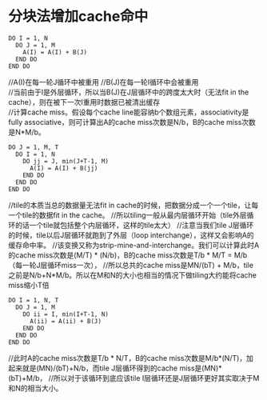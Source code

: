# 分块法增加cache命中 #  

    DO I = 1, N
      DO J = 1, M
        A(I) = A(I) + B(J)  
      END DO
    END DO  


//A(I)在每一轮J循环中被重用
//B(J)在每一轮I循环中会被重用  
//当前由于I是外层循环，所以当B(J)在J层循环中的跨度太大时（无法fit in the cache），则在被下一次I重用时数据已被清出缓存  
//计算cache miss。假设每个cache line能容纳b个数组元素，associativity是fully associative，则可计算出A的cache miss次数是N/b，B的cache miss次数是N*M/b。  


    DO J = 1, M, T
      DO I = 1, N
        DO jj = J, min(J+T-1, M)
          A(I) = A(I) + B(jj)
        END DO
      END DO
    END DO

//tile的本质当总的数据量无法fit in cache的时候，把数据分成一个一个tile，让每一个tile的数据fit in the cache。
//所以tiling一般从最内层循环开始（tile外层循环的话一个tile就包括整个内层循环，这样的tile太大）
//注意当我们tile J层循环的时候，tile以后J层循环就跑到了外层（loop interchange），这样又会影响A的缓存命中率。
//该变换又称为strip-mine-and-interchange。我们可以计算此时A的cache miss次数是(M/T) * (N/b)，B的cache miss次数是T/b * M/T = M/b（每一轮J层循环miss一次），
//所以总共的cache miss是MN/(bT) + M/b，tile之前是N/b+N*M/b。所以在M和N的大小也相当的情况下做tiling大约能将cache miss缩小T倍

    DO I = 1, N, T
      DO J = 1, M
        DO ii = I, min(I+T-1, N)
          A(ii) = A(ii) + B(J)
        END DO
      END DO
    END DO
//此时A的cache miss次数是T/b * N/T，B的cache miss次数是M/b*(N/T)，加起来就是(MN)/(bT)+N/b，而tile J层循环得到的cache miss是(MN)* (bT)+M/b，
//所以对于该循环到底应该tile I层循环还是J层循环更好其实取决于M和N的相当大小。
